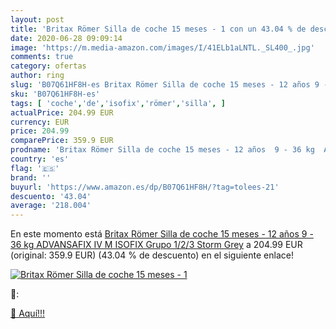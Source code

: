 ```yaml
---
layout: post
title: 'Britax Römer Silla de coche 15 meses - 1 con un 43.04 % de descuento'
date: 2020-06-28 09:09:14
image: 'https://m.media-amazon.com/images/I/41ELb1aLNTL._SL400_.jpg'
comments: true
category: ofertas
author: ring
slug: 'B07Q61HF8H-es Britax Römer Silla de coche 15 meses - 12 años 9 - 36 kg...'
sku: 'B07Q61HF8H-es'
tags: [ 'coche','de','isofix','römer','silla', ]
actualPrice: 204.99 EUR
currency: EUR
price: 204.99
comparePrice: 359.9 EUR
prodname: 'Britax Römer Silla de coche 15 meses - 12 años  9 - 36 kg  ADVANSAFIX IV M  ISOFIX  Grupo 1/2/3  Storm Grey'
country: 'es'
flag: '🇪🇸'
brand: ''
buyurl: 'https://www.amazon.es/dp/B07Q61HF8H/?tag=tolees-21'
descuento: '43.04'
average: '218.004'
---
```


En este momento está [Britax Römer Silla de coche 15 meses - 12 años  9 - 36 kg  ADVANSAFIX IV M  ISOFIX  Grupo 1/2/3  Storm Grey](https://www.amazon.es/dp/B07Q61HF8H/?tag=tolees-21) a 204.99 EUR (original: 359.9 EUR) (43.04 %  de descuento) en el siguiente enlace!

[![Britax Römer Silla de coche 15 meses - 1](https://m.media-amazon.com/images/I/41ELb1aLNTL._SL400_.jpg)](https://www.amazon.es/dp/B07Q61HF8H/?tag=tolees-21)

🔎:


[🛒 Aquí!!!](https://www.amazon.es/dp/B07Q61HF8H/?tag=tolees-21)
